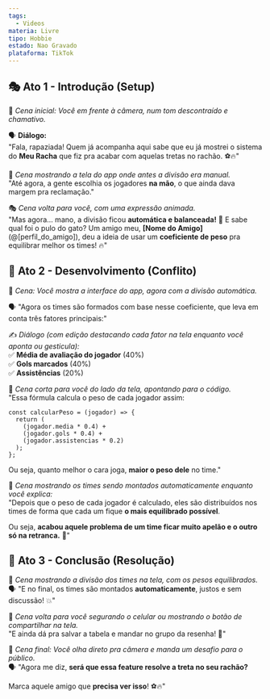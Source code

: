```yaml
---
tags:
  - Videos
materia: Livre
tipo: Hobbie
estado: Nao Gravado
plataforma: TikTok
---
```

## 🎭 Ato 1 - Introdução (Setup)  
📢 *Cena inicial: Você em frente à câmera, num tom descontraído e chamativo.*  

🗣️ **Diálogo:**  
"Fala, rapaziada! Quem já acompanha aqui sabe que eu já mostrei o sistema do **Meu Racha** que fiz pra acabar com aquelas tretas no rachão. ⚽🔥"  

📢 *Cena mostrando a tela do app onde antes a divisão era manual.*  
"Até agora, a gente escolhia os jogadores **na mão**, o que ainda dava margem pra reclamação."  

🎭 *Cena volta para você, com uma expressão animada.*  
"Mas agora… mano, a divisão ficou **automática e balanceada!** 🤯 E sabe qual foi o pulo do gato? Um amigo meu, **[Nome do Amigo]** (@[perfil_do_amigo]), deu a ideia de usar um **coeficiente de peso** pra equilibrar melhor os times! 🔥"  

## 🚀 Ato 2 - Desenvolvimento (Conflito)  
📢 *Cena: Você mostra a interface do app, agora com a divisão automática.*  

🗣️ "Agora os times são formados com base nesse coeficiente, que leva em conta três fatores principais:"  

✍️ *Diálogo (com edição destacando cada fator na tela enquanto você aponta ou gesticula):*  
✅ **Média de avaliação do jogador** (40%)  
✅ **Gols marcados** (40%)  
✅ **Assistências** (20%)  

📢 *Cena corta para você do lado da tela, apontando para o código.*  
"Essa fórmula calcula o peso de cada jogador assim:  
```tsx
const calcularPeso = (jogador) => {
  return (
    (jogador.media * 0.4) +
    (jogador.gols * 0.4) +
    (jogador.assistencias * 0.2)
  );
};
```
Ou seja, quanto melhor o cara joga, **maior o peso dele** no time."  

📢 *Cena mostrando os times sendo montados automaticamente enquanto você explica:*  
"Depois que o peso de cada jogador é calculado, eles são distribuídos nos times de forma que cada um fique **o mais equilibrado possível**.  

Ou seja, **acabou aquele problema de um time ficar muito apelão e o outro só na retranca.** 🤣"  

## 🎉 Ato 3 - Conclusão (Resolução)  
📢 *Cena mostrando a divisão dos times na tela, com os pesos equilibrados.*  
🗣️ "E no final, os times são montados **automaticamente**, justos e sem discussão! 💥"  

📢 *Cena volta para você segurando o celular ou mostrando o botão de compartilhar na tela.*  
"E ainda dá pra salvar a tabela e mandar no grupo da resenha! 📸"  

📢 *Cena final: Você olha direto pra câmera e manda um desafio para o público.*  
🗣️ "Agora me diz, **será que essa feature resolve a treta no seu rachão?**  

Marca aquele amigo que **precisa ver isso**! ⚽🔥"  
